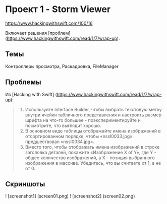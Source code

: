 # Проект 1 - Storm Viewer

https://www.hackingwithswift.com/100/16

Включает решения [проблем] (https://www.hackingwithswift.com/read/1/7/wrap-up).

## Темы

Контроллеры просмотра, Раскадровка, FileManager

## Проблемы

Из [Hacking with Swift] (https://www.hackingwithswift.com/read/1/7/wrap-up):
> 1. Используйте Interface Builder, чтобы выбрать текстовую метку внутри ячейки табличного представления и настроить размер шрифта на что-то большее - поэкспериментируйте и посмотрите, что выглядит хорошо.
> 2. В основном виде таблицы отображайте имена изображений в отсортированном порядке, чтобы «nssl0033.jpg» предшествовал «nssl0034.jpg».
> 3. Вместо того, чтобы отображать имена изображений в строке заголовка деталей, покажите «Изображение X of Y», где Y - общее количество изображений, а X - позиция выбранного изображения в массиве. Убедитесь, что вы считаете от 1, а не от 0.

## Скриншоты

! [screenshot1] (screen01.png)
! [screenshot2] (screen02.png)
